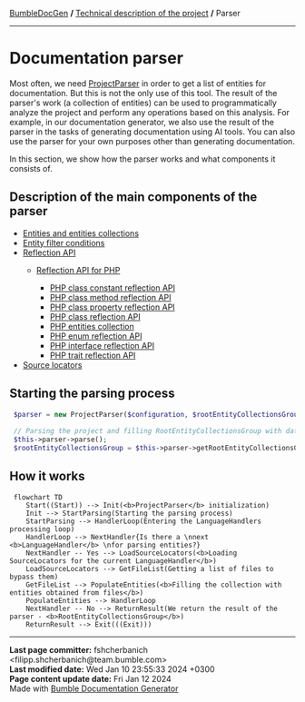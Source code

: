 <embed> <a href="/docs/README.md">BumbleDocGen</a> <b>/</b> <a href="/docs/tech/readme.md">Technical description of the project</a> <b>/</b> Parser<hr> </embed>

<embed> <h1>Documentation parser</h1> </embed>

Most often, we need <a href="/docs/tech/02_parser/classes/ProjectParser.md">ProjectParser</a> in order to get a list of entities for documentation.
But this is not the only use of this tool. The result of the parser's work (a collection of entities) can be used to programmatically analyze the project and perform any operations based on this analysis.
For example, in our documentation generator, we also use the result of the parser in the tasks of generating documentation using AI tools.
You can also use the parser for your own purposes other than generating documentation.

In this section, we show how the parser works and what components it consists of.

<embed> <h2>Description of the main components of the parser</h2> </embed>

<embed> <ul><li><div><a href='/docs/tech/02_parser/entity.md'>Entities and entities collections</a></div></li><li><div><a href='/docs/tech/02_parser/entityFilterCondition.md'>Entity filter conditions</a></div></li><li><div><a href='/docs/tech/02_parser/reflectionApi/readme.md'>Reflection API</a></div><div><ul><li><div><a href='/docs/tech/02_parser/reflectionApi/php/readme.md'>Reflection API for PHP</a></div><div><ul><li><div><a href='/docs/tech/02_parser/reflectionApi/php/phpClassConstantReflectionApi.md'>PHP class constant reflection API</a></div></li><li><div><a href='/docs/tech/02_parser/reflectionApi/php/phpClassMethodReflectionApi.md'>PHP class method reflection API</a></div></li><li><div><a href='/docs/tech/02_parser/reflectionApi/php/phpClassPropertyReflectionApi.md'>PHP class property reflection API</a></div></li><li><div><a href='/docs/tech/02_parser/reflectionApi/php/phpClassReflectionApi.md'>PHP class reflection API</a></div></li><li><div><a href='/docs/tech/02_parser/reflectionApi/php/phpEntitiesCollection.md'>PHP entities collection</a></div></li><li><div><a href='/docs/tech/02_parser/reflectionApi/php/phpEnumReflectionApi.md'>PHP enum reflection API</a></div></li><li><div><a href='/docs/tech/02_parser/reflectionApi/php/phpInterfaceReflectionApi.md'>PHP interface reflection API</a></div></li><li><div><a href='/docs/tech/02_parser/reflectionApi/php/phpTraitReflectionApi.md'>PHP trait reflection API</a></div></li></ul></div></li></ul></div></li><li><div><a href='/docs/tech/02_parser/sourceLocator.md'>Source locators</a></div></li></ul> </embed>

<embed> <h2>Starting the parsing process</h2> </embed>

```php
 $parser = new ProjectParser($configuration, $rootEntityCollectionsGroup);
 
 // Parsing the project and filling RootEntityCollectionsGroup with data
 $this->parser->parse();
 $rootEntityCollectionsGroup = $this->parser->getRootEntityCollectionsGroup();
```


<embed> <h2>How it works</h2> </embed>

```mermaid
 flowchart TD
    Start((Start)) --> Init(<b>ProjectParser</b> initialization)
    Init --> StartParsing(Starting the parsing process)
    StartParsing --> HandlerLoop(Entering the LanguageHandlers processing loop)
    HandlerLoop --> NextHandler{Is there a \nnext <b>LanguageHandler</b> \nfor parsing entities?}
    NextHandler -- Yes --> LoadSourceLocators(<b>Loading SourceLocators for the current LanguageHandler</b>)
    LoadSourceLocators --> GetFileList(Getting a list of files to bypass them)
    GetFileList --> PopulateEntities(<b>Filling the collection with entities obtained from files</b>)
    PopulateEntities --> HandlerLoop
    NextHandler -- No --> ReturnResult(We return the result of the parser - <b>RootEntityCollectionsGroup</b>)
    ReturnResult --> Exit(((Exit)))
```

<div id='page_committer_info'>
<hr>
<b>Last page committer:</b> fshcherbanich &lt;filipp.shcherbanich@team.bumble.com&gt;<br><b>Last modified date:</b>   Wed Jan 10 23:55:33 2024 +0300<br><b>Page content update date:</b> Fri Jan 12 2024<br>Made with <a href='https://github.com/bumble-tech/bumble-doc-gen/blob/master/docs/README.md'>Bumble Documentation Generator</a></div>